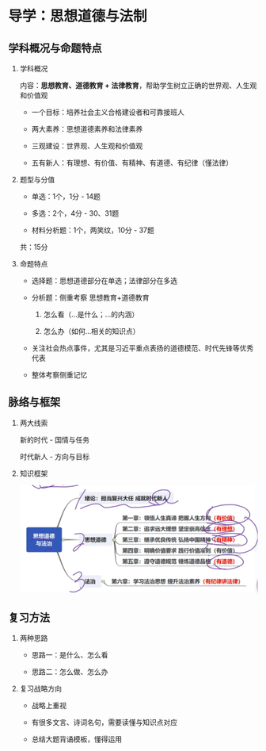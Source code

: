 # 导学：思想道德与法制

## 学科概况与命题特点

1. 学科概况

    内容：**思想教育、道德教育 + 法律教育**，帮助学生树立正确的世界观、人生观和价值观

    - 一个目标：培养社会主义合格建设者和可靠接班人

    - 两大素养：思想道德素养和法律素养

    - 三观建设：世界观、人生观和价值观

    - 五有新人：有理想、有价值、有精神、有道德、有纪律（懂法律）

2. 题型与分值

    - 单选：1个，1分 - 14题

    - 多选：2个，4分 - 30、31题

    - 材料分析题：1个，两笑纹，10分 - 37题

    共：15分

3. 命题特点

    - 选择题：思想道德部分在单选；法律部分在多选

    - 分析题：侧重考察 思想教育+道德教育

        1. 怎么看（...是什么；...的内涵）

        2. 怎么办（如何...相关的知识点）

    - 关注社会热点事件，尤其是习近平重点表扬的道德模范、时代先锋等优秀代表

    - 整体考察侧重记忆

## 脉络与框架

1. 两大线索

    新的时代 - 国情与任务

    时代新人 - 方向与目标

2. 知识框架

    ![alt text](image.png)

## 复习方法

1. 两种思路

    - 思路一：是什么、怎么看

    - 思路二：怎么做、怎么办

2. 复习战略方向

    - 战略上重视

    - 有很多文言、诗词名句，需要读懂与知识点对应

    - 总结大题背诵模板，懂得运用